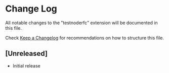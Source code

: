 # Change Log

All notable changes to the "testnoderfc" extension will be documented in this file.

Check [Keep a Changelog](http://keepachangelog.com/) for recommendations on how to structure this file.

## [Unreleased]

- Initial release